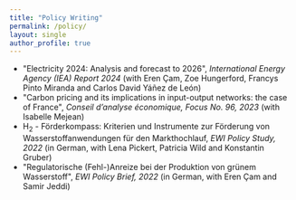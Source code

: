 ```yaml
---
title: "Policy Writing"
permalink: /policy/
layout: single
author_profile: true
---
```


<ul>
  <li>"Electricity 2024: Analysis and forecast to 2026", <em>International Energy Agency (IEA) Report 2024</em> (with Eren Çam, Zoe Hungerford, Francys Pinto Miranda and Carlos David Yáñez de León)</li>
  <li>"Carbon pricing and its implications in input-output networks: the case of France", <em>Conseil d’analyse économique, Focus No. 96, 2023</em> (with Isabelle Mejean)</li>
  <li>H<sub>2</sub> - Förderkompass: Kriterien und Instrumente zur Förderung von Wasserstoffanwendungen für den Markthochlauf, <em>EWI Policy Study, 2022</em> (in German, with Lena Pickert, Patricia Wild and Konstantin Gruber)</li>
  <li>"Regulatorische (Fehl-)Anreize bei der Produktion von grünem Wasserstoff", <em>EWI Policy Brief, 2022</em> (in German, with Eren Çam and Samir Jeddi)</li>
</ul>
